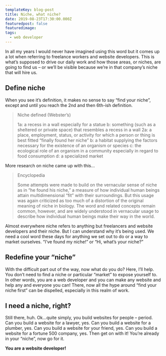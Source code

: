 ```yaml
---
templateKey: blog-post
title: Niche, what niche?
date: 2019-08-23T17:30:00.000Z
featuredpost: false
featuredimage: 
tags:
  - web developer
---
```


In all my years I would never have imagined using this word but it comes up a lot when referring to freelance workers and website developers. This is what’s supposed to drive our daily work and how those areas, or niches, are going to find us – or we’ll be visible because we’re in that company’s niche that will hire us.

## Define niche

When you see it’s definition, it makes no sense to say “find your niche”, except and until you reach the 2nd and then 6th-ish definition.

>Niche defined (Webster’s)
> 
> 1a: a recess in a wall especially for a statue
> b: something (such as a sheltered or private space) that resembles a recess in a wall
> 2a: a place, employment, status, or activity for which a person or thing is best fitted “finally found her niche”
> b: a habitat supplying the factors necessary for the existence of an organism or species
> c: the ecological role of an organism in a community especially in regard to food consumption
> d: a specialized market

More research on niche came up with this…

> Encyclopedia
> 
> Some attempts were made to build on the vernacular sense of niche as in “he found his niche,” a measure of how individual human beings attain multidimensional “fit” with their surroundings. But this usage was again criticized as too much of a distortion of the original meaning of niche in biology. The word and related concepts remain common, however, and are widely understood in vernacular usage to describe how individual human beings make their way in the world.

Almost everywhere niche refers to anything but freelancers and website developers and their niche. But I can understand why it’s being used. We need a cool word these days for anything we set out to do or a way to market ourselves. “I’ve found my niche!” or “Hi, what’s your niche?”

## Redefine your “niche”

With the difficult part out of the way, now what do you do? Here, I’ll help. You don’t need to find a niche or particular “market” to expose yourself to. In other words, you are a web developer and you can make any website and help any and everyone you can! There, now all the hype around “find your niche first” can be dispelled, especially in this realm of work.

## I need a niche, right?

Still there, huh. Ok…quite simply, you build websites for people – period. Can you build a website for a lawyer, yes. Can you build a website for a plumber, yes. Can you build a website for your friend, yes. Can you build a website for a fortune 500 company, yes. Then get on with it! You’re already in your “niche”, now go for it.

**You are a website developer!**
